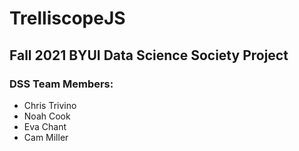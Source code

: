 # TrelliscopeJS
## Fall 2021 BYUI Data Science Society Project
### DSS Team Members:
- Chris Trivino
- Noah Cook
- Eva Chant
- Cam Miller
